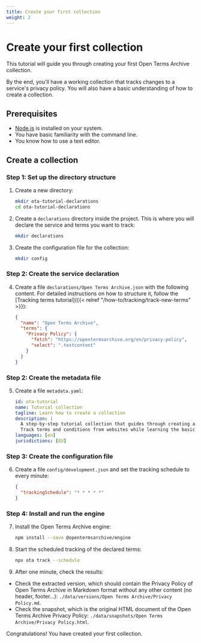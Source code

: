 ```yaml
---
title: Create your first collection
weight: 2
---
```

# Create your first collection

This tutorial will guide you through creating your first Open Terms Archive collection.

By the end, you'll have a working collection that tracks changes to a service's privacy policy. You will also have a basic understanding of how to create a collection.

## Prerequisites

- [Node.js](https://nodejs.org/en) is installed on your system.
- You have basic familiarity with the command line.
- You know how to use a text editor.

## Create a collection

### Step 1: Set up the directory structure

1. Create a new directory:
    ```bash
    mkdir ota-tutorial-declarations
    cd ota-tutorial-declarations
    ```

2. Create a `declarations` directory inside the project. This is where you will declare the service and terms you want to track:
    ```bash
    mkdir declarations
    ```

3. Create the configuration file for the collection:
    ```bash
    mkdir config
    ```

### Step 2: Create the service declaration

4. Create a file `declarations/Open Terms Archive.json` with the following content. For detailed instructions on how to structure it, follow the [Tracking terms tutorial]({{< relref "/how-to/tracking/track-new-terms" >}}):
    ```json
    {
      "name": "Open Terms Archive",
      "terms": {
        "Privacy Policy": {
          "fetch": "https://opentermsarchive.org/en/privacy-policy",
          "select": ".textcontent"
        }
      }
    }
    ```

### Step 2: Create the metadata file

5. Create a file `metadata.yaml`:
    ```yaml
    id: ota-tutorial
    name: Tutorial collection
    tagline: Learn how to create a collection
    description: |
      A step-by-step tutorial collection that guides through creating an Open Terms Archive collection.
      Track terms and conditions from websites while learning the basics of declarations, configuration, and metadata.
    languages: [en]
    jurisdictions: [EU]
    ```

### Step 3: Create the configuration file

6. Create a file `config/development.json` and set the tracking schedule to every minute:
    ```json
    {
      "trackingSchedule": "* * * * *"
    }
    ```

### Step 4: Install and run the engine

7. Install the Open Terms Archive engine:
    ```bash
    npm install --save @opentermsarchive/engine
    ```

8. Start the scheduled tracking of the declared terms:
    ```bash
    npx ota track --schedule
    ```

9. After one minute, check the results:
  - Check the extracted version, which should contain the Privacy Policy of Open Terms Archive in Markdown format without any other content (no header, footer…): `./data/versions/Open Terms Archive/Privacy Policy.md`.
  - Check the snapshot, which is the original HTML document of the Open Terms Archive Privacy Policy: `./data/snapshots/Open Terms Archive/Privacy Policy.html`.

Congratulations! You have created your first collection.
